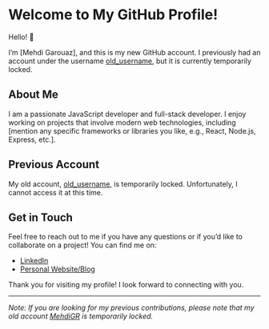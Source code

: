 # Welcome to My GitHub Profile!

Hello! 👋

I’m [Mehdi Garouaz], and this is my new GitHub account. I previously had an account under the username [old_username](https://github.com/MehdiGR), but it is currently temporarily locked.

## About Me

I am a passionate JavaScript developer and full-stack developer. I enjoy working on projects that involve modern web technologies, including [mention any specific frameworks or libraries you like, e.g., React, Node.js, Express, etc.].

## Previous Account

My old account, [old_username](https://github.com/MehdiGR), is temporarily locked. Unfortunately, I cannot access it at this time.

## Get in Touch

Feel free to reach out to me if you have any questions or if you’d like to collaborate on a project! You can find me on:

- [LinkedIn](@mehdi-garouaz)
- [Personal Website/Blog](mehdi-garouaz)

Thank you for visiting my profile! I look forward to connecting with you.

---

*Note: If you are looking for my previous contributions, please note that my old account [MehdiGR](https://github.com/MehdiGR) is temporarily locked.*
